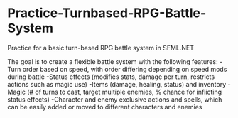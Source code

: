 # Practice-Turnbased-RPG-Battle-System
Practice for a basic turn-based RPG battle system in SFML.NET

The goal is to create a flexible battle system with the following features:
-Turn order based on speed, with order differing depending on speed mods during battle
-Status effects (modifies stats, damage per turn, restricts actions such as magic use)
-Items (damage, healing, status) and inventory
-Magic (# of turns to cast, target multiple enemies, % chance for inflicting status effects)
-Character and enemy exclusive actions and spells, which can be easily added or moved to different characters and enemies

